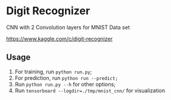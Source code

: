# Digit Recognizer

CNN with 2 Convolution layers for MNIST Data set

<https://www.kaggle.com/c/digit-recognizer>

## Usage

1. For training, run `python run.py`;
2. For prediction, run `python run --predict;`
3. Run `python run.py --h` for other options;
4. Run `tensorboard --logdir=./tmp/mnist_cnn/` for visualization
